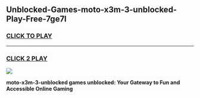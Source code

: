 
## Unblocked-Games-moto-x3m-3-unblocked-Play-Free-7ge7l
<h3>
<a href="https://premium76.site?title=moto-x3m-3-unblocked&ref=19M">CLICK TO PLAY</a></h3>
<hr>

<h3>
<a href="https://premium76.site?title=moto-x3m-3-unblocked&ref=19M">CLICK 2 PLAY</a>
  
</h3>

<a href="https://premium76.site?title=moto-x3m-3-unblocked&ref=19M"><img src="https://clearcache.store/games.png"></a>


**moto-x3m-3-unblocked games unblocked: Your Gateway to Fun and Accessible Online Gaming**
